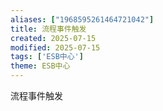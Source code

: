 ```yaml
---
aliases: ["1968595261464721042"]
title: 流程事件触发
created: 2025-07-15
modified: 2025-07-15
tags: ['ESB中心']
theme: ESB中心
---
```


流程事件触发